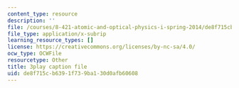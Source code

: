 ```yaml
---
content_type: resource
description: ''
file: /courses/8-421-atomic-and-optical-physics-i-spring-2014/de8f715cb6391f739ba130d0afb60608_ol2GRkRam4k.srt
file_type: application/x-subrip
learning_resource_types: []
license: https://creativecommons.org/licenses/by-nc-sa/4.0/
ocw_type: OCWFile
resourcetype: Other
title: 3play caption file
uid: de8f715c-b639-1f73-9ba1-30d0afb60608
---
```

